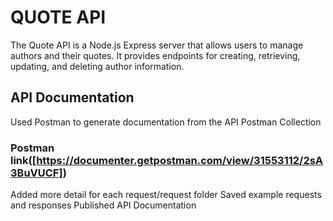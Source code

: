 # QUOTE API
The Quote API is a Node.js Express server that allows users to manage authors and their quotes. It provides endpoints for creating, retrieving, updating, and deleting author information.

## API Documentation
Used Postman to generate documentation from the API Postman Collection
### Postman link([https://documenter.getpostman.com/view/31553112/2sA3BuVUCF])
Added more detail for each request/request folder
Saved example requests and responses
Published API Documentation



